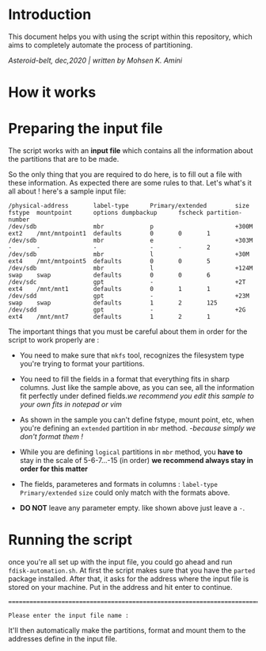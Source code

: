 # Introduction
This document helps you with using the script within this repository, which aims to completely automate the process of partitioning.

_Asteroid-belt, dec,2020 | written by Mohsen K. Amini_
# How it works
# Preparing the input file
The script works with an **input file** which contains all the information about the partitions that are to be made.

So the only thing that you are required to do here, is to fill out a file with these information. As expected there are some rules to that. Let's what's it all about !
here's a sample input file:
~~~
/physical-address       label-type      Primary/extended        size    fstype  mountpoint      options dumpbackup      fscheck partition-number
/dev/sdb                mbr             p                       +300M   ext2    /mnt/mntpoint1  defaults        0       0       1
/dev/sdb                mbr             e                       +303M   -       -               -               -       -       2
/dev/sdb                mbr             l                       +30M    ext4    /mnt/mntpoint5  defaults        0       0       5
/dev/sdb                mbr             l                       +124M   swap    swap            defaults        0       0       6
/dev/sdc                gpt             -                       +2T     ext4    /mnt/mnt1       defaults        0       1       1
/dev/sdd                gpt             -                       +23M    swap    swap            defaults        1       2       125
/dev/sdd                gpt             -                       +2G     ext4    /mnt/mnt7       defaults        1       2       1
~~~
The important things that you must be careful about them in order for the script to work properly are :

- You need to make sure that `mkfs` tool, recognizes the filesystem type you're trying to format your partitions.

- You need to fill the fields in a format that everything fits in sharp columns. Just like the sample above, as you can see, all the information fit perfectly under defined fields._we recommend you edit this sample to your own fits in notepad or vim_

- As shown in the sample you can't define fstype, mount point, etc, when you're defining an `extended` partition in `mbr` method. -_because simply we don't format them !_

- While you are defining `logical` partitions in `mbr` method, you **have to** stay in the scale of 5-6-7...-15 (in order) **we recommend always stay in order for this matter**

- The fields, parameteres and formats in columns : `label-type` `Primary/extended` `size` could only match with the formats above.

- **DO NOT** leave any parameter empty. like shown above just leave a `-`.

# Running the script
once you're all set up with the input file, you could go ahead and run ` fdisk-automation.sh`. At first the script makes sure that you have the `parted` package installed. After that, it asks for the address where the input file is stored on your machine. Put in the address and hit enter to continue.
~~~
==================================================================================================

Please enter the input file name :
~~~
It'll then automatically make the partitions, format and mount them to the addresses define in the input file.








